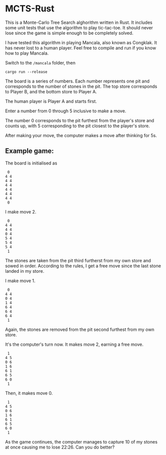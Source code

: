 # MCTS-Rust
This is a Monte-Carlo Tree Search alghorithm written in Rust. It includes some unit tests that use the algorithm to play tic-tac-toe. It should never lose since the game is simple enough to be completely solved.

I have tested this algorithm in playing Mancala, also known as Congklak. It has never lost to a human player. Feel free to compile and run if you know how to play Mancala.

Switch to the ``/mancala`` folder, then
```
cargo run --release
```
The board is a series of numbers. Each number represents one pit and corresponds to the number of stones in the pit. The top store corresponds to Player B, and the bottom store to Player A.

The human player is Player A and starts first.

Enter a number from 0 through 5 inclusive to make a move.

The number 0 corresponds to the pit furthest from the player's store and counts up, with 5 corresponding to the pit closest to the player's store.

After making your move, the computer makes a move after thinking for 5s.

## Example game:

The board is initialised as
```
 0 
4 4
4 4
4 4
4 4
4 4
4 4
 0
```
I make move 2.
```
 0 
4 4
4 4
0 4
5 4
5 4
5 4
 1
```
The stones are taken from the pit third furtherst from my own store and sowed in order. According to the rules, I get a free move since the last stone landed in my store.

I make move 1.
```
 0 
4 4
0 4
1 4
6 4
6 4
6 4
 1
```
Again, the stones are removed from the pit second furthest from my own store.

It's the computer's turn now. It makes move 2, earning a free move.
```
 1 
4 5
0 6
1 6
6 1
6 5
6 0
 1
```
Then, it makes move 0.
```
 1 
4 5
0 6
1 6
6 1
6 5
6 0
 1
```
As the game continues, the computer manages to capture 10 of my stones at once causing me to lose 22:26. Can you do better?
